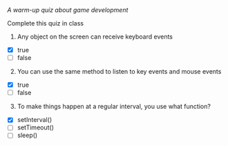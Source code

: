 *A warm-up quiz about game development*

Complete this quiz in class

1. Any object on the screen can receive keyboard events

- [x] true
- [ ] false

2. You can use the same method to listen to key events and mouse events

- [x] true
- [ ] false

3. To make things happen at a regular interval, you use what function?

- [x] setInterval()
- [ ] setTimeout()
- [ ] sleep()
